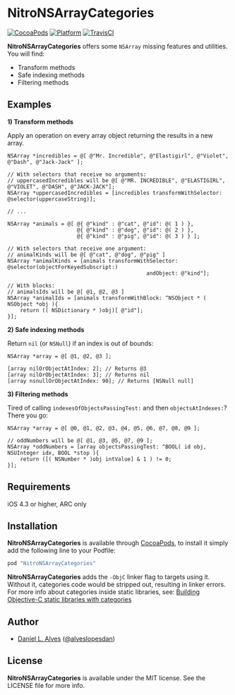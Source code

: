 NitroNSArrayCategories
======================

[![CocoaPods](https://cocoapod-badges.herokuapp.com/v/NitroNSArrayCategories/badge.png)](http://cocoapods.org/?q=NitroNSArrayCategories)
[![Platform](http://cocoapod-badges.herokuapp.com/p/NitroNSArrayCategories/badge.png)](http://cocoadocs.org/docsets/NitroNSArrayCategories)
[![TravisCI](https://travis-ci.org/danielalves/NitroNSArrayCategories.svg?branch=master)](https://travis-ci.org/danielalves/NitroNSArrayCategories)

**NitroNSArrayCategories** offers some `NSArray` missing features and utilities. You will find:
- Transform methods
- Safe indexing methods
- Filtering methods

Examples
--------

**1) Transform methods**

Apply an operation on every array object returning the results in a new array.

```objc
NSArray *incredibles = @[ @"Mr. Incredible", @"Elastigirl", @"Violet", @"Dash", @"Jack-Jack" ];

// With selectors that receive no arguments:
// uppercasedIncredibles will be @[ @"MR. INCREDIBLE", @"ELASTIGIRL", @"VIOLET", @"DASH", @"JACK-JACK"];
NSArray *uppercasedIncredibles = [incredibles transformWithSelector: @selector(uppercaseString)];

// ...

NSArray *animals = @[ @{ @"kind" : @"cat", @"id": @( 1 ) },
                      @{ @"kind" : @"dog", @"id": @( 2 ) },
                      @{ @"kind" : @"pig", @"id": @( 3 ) } ];

// With selectors that receive one argument:
// animalKinds will be @[ @"cat", @"dog", @"pig" ]
NSArray *animalKinds = [animals transformWithSelector: @selector(objectForKeyedSubscript:) 
                                            andObject: @"kind"];

// With blocks:
// animalsIds will be @[ @1, @2, @3 ]
NSArray *animalIds = [animals transformWithBlock: ^NSObject * ( NSObject *obj ){
    return (( NSDictionary * )obj)[ @"id"];
}];
```

**2) Safe indexing methods**

Return `nil` (or `NSNull`) if an index is out of bounds:

```objc
NSArray *array = @[ @1, @2, @3 ];

[array nilOrObjectAtIndex: 2]; // Returns @3
[array nilOrObjectAtIndex: 3]; // Returns nil
[array nsnullOrObjectAtIndex: 90]; // Returns [NSNull null]
```

**3) Filtering methods**

Tired of calling `indexesOfObjectsPassingTest:` and then `objectsAtIndexes:`? There you go:

```objc
NSArray *array = @[ @0, @1, @2, @3, @4, @5, @6, @7, @8, @9 ];
    
// oddNumbers will be @[ @1, @3, @5, @7, @9 ];
NSArray *oddNumbers = [array objectsPassingTest: ^BOOL( id obj, NSUInteger idx, BOOL *stop ){
    return ([( NSNumber * )obj intValue] & 1 ) != 0;
}];
```

Requirements
------------

iOS 4.3 or higher, ARC only

Installation
------------

**NitroNSArrayCategories** is available through [CocoaPods](http://cocoapods.org), to install it simply add the following line to your Podfile:

```ruby
pod "NitroNSArrayCategories"
```

**NitroNSArrayCategories** adds the `-ObjC` linker flag to targets using it. Without it, categories code would be stripped out, resulting in linker errors. For more info about categories inside static libraries, see: [Building Objective-C static libraries with categories](https://developer.apple.com/library/mac/qa/qa1490/_index.html)

Author
------

- [Daniel L. Alves](http://github.com/danielalves) ([@alveslopesdan](https://twitter.com/alveslopesdan))

License
-------

**NitroNSArrayCategories** is available under the MIT license. See the LICENSE file for more info.
